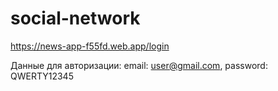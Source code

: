 # social-network

https://news-app-f55fd.web.app/login

Данные для авторизации:
email: user@gmail.com,
password: QWERTY12345
